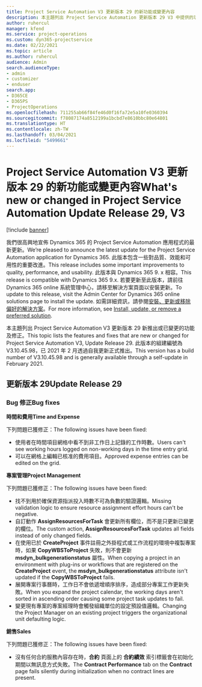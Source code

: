 ```yaml
---
title: Project Service Automation V3 更新版本 29 的新功能或變更內容
description: 本主題列出 Project Service Automation 更新版本 29 V3 中提供的功能和修正。
author: ruhercul
manager: kfend
ms.service: project-operations
ms.custom: dyn365-projectservice
ms.date: 02/22/2021
ms.topic: article
ms.author: ruhercul
audience: Admin
search.audienceType:
- admin
- customizer
- enduser
search.app:
- D365CE
- D365PS
- ProjectOperations
ms.openlocfilehash: 711255ab66f84fe46d0f16fa72e5a10fe0360394
ms.sourcegitcommit: f78087174a8512199a1bcbd7e8610bbc80e64801
ms.translationtype: HT
ms.contentlocale: zh-TW
ms.lasthandoff: 03/04/2021
ms.locfileid: "5499661"
---
```

# <a name="whats-new-or-changed-in-project-service-automation-update-release-29-v3"></a><span data-ttu-id="e47ab-103">Project Service Automation V3 更新版本 29 的新功能或變更內容</span><span class="sxs-lookup"><span data-stu-id="e47ab-103">What's new or changed in Project Service Automation Update Release 29, V3</span></span>

[!include [banner](../includes/psa-now-project-operations.md)]

<span data-ttu-id="e47ab-104">我們很高興地宣佈 Dynamics 365 的 Project Service Automation 應用程式的最新更新。</span><span class="sxs-lookup"><span data-stu-id="e47ab-104">We’re pleased to announce the latest update for the Project Service Automation application for Dynamics 365.</span></span> <span data-ttu-id="e47ab-105">此版本包含一些對品質、效能和可用性的重要改進。</span><span class="sxs-lookup"><span data-stu-id="e47ab-105">This release includes some important improvements to quality, performance, and usability.</span></span> <span data-ttu-id="e47ab-106">此版本與 Dynamics 365 9. x 相容。</span><span class="sxs-lookup"><span data-stu-id="e47ab-106">This release is compatible with Dynamics 365 9.x.</span></span> <span data-ttu-id="e47ab-107">若要更新至此版本，請前往 Dynamics 365 online 系統管理中心，請移至解決方案頁面以安裝更新。</span><span class="sxs-lookup"><span data-stu-id="e47ab-107">To update to this release, visit the Admin Center for Dynamics 365 online solutions page to install the update.</span></span> <span data-ttu-id="e47ab-108">如需詳細資訊，請參閱[安裝、更新或移除偏好的解決方案](https://docs.microsoft.com/power-platform/admin/install-remove-preferred-solution)。</span><span class="sxs-lookup"><span data-stu-id="e47ab-108">For more information, see [Install, update, or remove a preferred solution](https://docs.microsoft.com/power-platform/admin/install-remove-preferred-solution).</span></span>

<span data-ttu-id="e47ab-109">本主題列出 Project Service Automation V3 更新版本 29 新推出或已變更的功能及修正。</span><span class="sxs-lookup"><span data-stu-id="e47ab-109">This topic lists the features and fixes that are new or changed for Project Service Automation V3, Update Release 29.</span></span> <span data-ttu-id="e47ab-110">此版本的組建編號為 V3.10.45.98，已 2021 年 2 月透過自我更新正式推出。</span><span class="sxs-lookup"><span data-stu-id="e47ab-110">This version has a build number of V3.10.45.98 and is generally available through a self-update in February 2021.</span></span>

## <a name="update-release-29"></a><span data-ttu-id="e47ab-111">更新版本 29</span><span class="sxs-lookup"><span data-stu-id="e47ab-111">Update Release 29</span></span>

### <a name="bug-fixes"></a><span data-ttu-id="e47ab-112">Bug 修正</span><span class="sxs-lookup"><span data-stu-id="e47ab-112">Bug fixes</span></span>

<span data-ttu-id="e47ab-113">**時間和費用**</span><span class="sxs-lookup"><span data-stu-id="e47ab-113">**Time and Expense**</span></span>

<span data-ttu-id="e47ab-114">下列問題已獲修正：</span><span class="sxs-lookup"><span data-stu-id="e47ab-114">The following issues have been fixed:</span></span>

- <span data-ttu-id="e47ab-115">使用者在時間項目網格中看不到非工作日上記錄的工作時數。</span><span class="sxs-lookup"><span data-stu-id="e47ab-115">Users can't see working hours logged on non-working days in the time entry grid.</span></span>
- <span data-ttu-id="e47ab-116">可以在網格上編輯已核准的費用項目。</span><span class="sxs-lookup"><span data-stu-id="e47ab-116">Approved expense entries can be edited on the grid.</span></span>

<span data-ttu-id="e47ab-117">**專案管理**</span><span class="sxs-lookup"><span data-stu-id="e47ab-117">**Project Management**</span></span>

<span data-ttu-id="e47ab-118">下列問題已獲修正：</span><span class="sxs-lookup"><span data-stu-id="e47ab-118">The following issues have been fixed:</span></span>

- <span data-ttu-id="e47ab-119">找不到用於確保資源指派投入時數不可為負數的驗證邏輯。</span><span class="sxs-lookup"><span data-stu-id="e47ab-119">Missing validation logic to ensure resource assignment effort hours can't be negative.</span></span>
- <span data-ttu-id="e47ab-120">自訂動作 **AssignResourcesForTask** 會更新所有欄位，而不是只更新已變更的欄位。</span><span class="sxs-lookup"><span data-stu-id="e47ab-120">The custom action, **AssignResourcesForTask** updates all fields instead of only changed fields.</span></span>
- <span data-ttu-id="e47ab-121">在使用已於 **CreateProject** 事件註冊之外掛程式或工作流程的環境中複製專案時，如果 **CopyWBSToProject** 失敗，則不會更新 **msdyn_bulkgenerationstatus** 屬性。</span><span class="sxs-lookup"><span data-stu-id="e47ab-121">When copying a project in an environment with plug-ins or workflows that are registered on the **CreateProject** event, the **msdyn_bulkgenerationstatus** attribute isn't updated if the **CopyWBSToProject** fails.</span></span>
- <span data-ttu-id="e47ab-122">展開專案行事曆時，工作日不會依遞增順序排序，造成部分專案工作更新失敗。</span><span class="sxs-lookup"><span data-stu-id="e47ab-122">When you expand the project calendar, the working days aren't sorted in ascending order causing some project task updates to fail.</span></span>
- <span data-ttu-id="e47ab-123">變更現有專案的專案經理時會觸發組織單位的設定預設值邏輯。</span><span class="sxs-lookup"><span data-stu-id="e47ab-123">Changing the Project Manager on an existing project triggers the organizational unit defaulting logic.</span></span>

<span data-ttu-id="e47ab-124">**銷售**</span><span class="sxs-lookup"><span data-stu-id="e47ab-124">**Sales**</span></span>

<span data-ttu-id="e47ab-125">下列問題已獲修正：</span><span class="sxs-lookup"><span data-stu-id="e47ab-125">The following issues have been fixed:</span></span>

- <span data-ttu-id="e47ab-126">沒有任何合約服務內容存在時，**合約** 頁面上的 **合約績效** 索引標籤會在初始化期間以無訊息方式失敗。</span><span class="sxs-lookup"><span data-stu-id="e47ab-126">The **Contract Performance** tab on the **Contract** page fails silently during initialization when no contract lines are present.</span></span>
